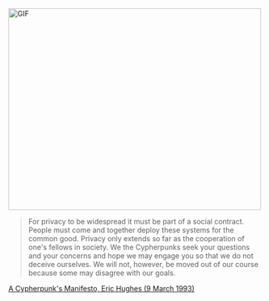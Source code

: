 <img align="center" alt="GIF" src="https://acegif.com/wp-content/uploads/gifs/rat-62.gif" width="500" height="400"/>


><div>For privacy to be widespread it must be part of a social contract.
>People must come and together deploy these systems for the common
>good.  Privacy only extends so far as the cooperation of one's
>fellows in society.  We the Cypherpunks seek your questions and your
>concerns and hope we may engage you so that we do not deceive
>ourselves.  We will not, however, be moved out of our course because
>some may disagree with our goals. </div>
<a href="https://nakamotoinstitute.org/static/docs/cypherpunk-manifesto.txt">A Cypherpunk's Manifesto, Eric Hughes (9 March 1993)</h>



<!--
**snwlprdgthb/snwlprdgthb** is a ✨ _special_ ✨ repository because its `README.md` (this file) appears on your GitHub profile.

Here are some ideas to get you started:

- 🔭 I’m currently working on ...
- 🌱 I’m currently learning ...
- 👯 I’m looking to collaborate on ...
- 🤔 I’m looking for help with ...
- 💬 Ask me about ...
- 📫 How to reach me: ...
- 😄 Pronouns: ...
- ⚡ Fun fact: ...
-->
